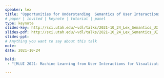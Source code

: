 ```yaml
---
speaker: lex
title: "Opportunities for Understanding  Semantics of User Interactions"
# paper | invited | keynote | tutorial | panel
type: keynote
slides-key: http://sci.utah.edu/~vdl/talks/2021-10_24_Lex_Semantics_UI.key
slides-pdf: http://sci.utah.edu/~vdl/talks/2021-10_24_Lex_Semantics_UI.pdf
slides-ppt: 
# Anything you want to say about this talk
note:
date: 2021-10-24

held: 
 - "[MLUI 2021: Machine Learning from User Interactions for Visualization and Analytics](https://learningfromusersworkshop.github.io/), IEEE VIS, New Orleans, USA (virtual), 2021-10-24"

---
```

